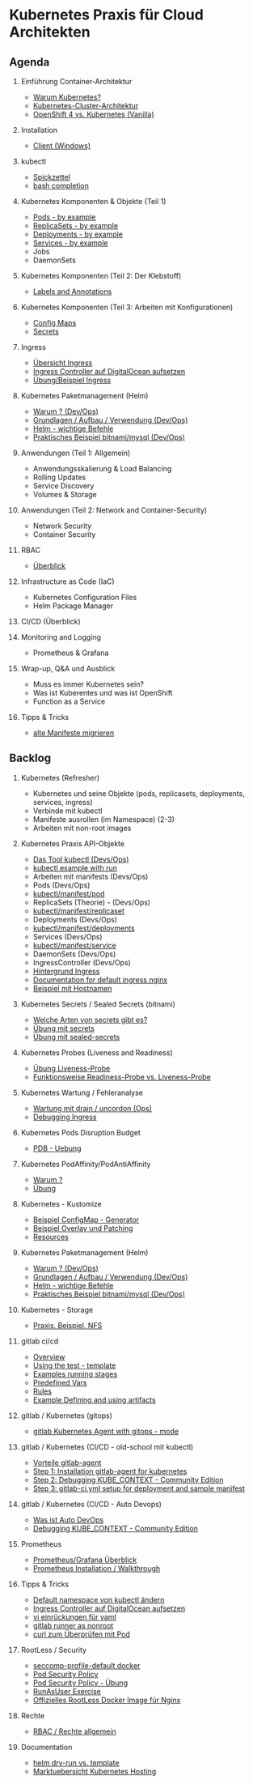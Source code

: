 # Kubernetes Praxis für Cloud Architekten

## Agenda 

  1. Einführung Container-Architektur
     * [Warum Kubernetes?](warum-kubernetes.md)
     * [Kubernetes-Cluster-Architektur](/kubernetes/architecture.md)
     * [OpenShift 4 vs. Kubernetes (Vanilla)](/kubernetes/openshift4-vs-kubernetes.md)

  1. Installation
     * [Client (Windows)](/kubernetes/installation-client-windows.md)
     
  1. kubectl 
     * [Spickzettel](/kubectl/spickzettel.md)
     * [bash completion](/kubectl/bash-completion.md)


  1. Kubernetes Komponenten & Objekte (Teil 1) 
     * [Pods - by example](/kubectl-examples/01-pod-nginx.md)
     * [ReplicaSets - by example](/kubectl-examples/01a-replicaset-nginx.md)
     * [Deployments - by example](/kubectl-examples/03-nginx-deployment.md)
     * [Services - by example](/kubectl-examples/03b-service.md)
     * Jobs
     * DaemonSets
  
  1. Kubernetes Komponenten (Teil 2: Der Klebstoff) 
     * [Labels and Annotations]()
	
  1. Kubernetes Komponenten (Teil 3: Arbeiten mit Konfigurationen)
     * [Config Maps]()
     * [Secrets]()
  
  1. Ingress 
     * [Übersicht Ingress](/kubernetes/ingress.md)
     * [Ingress Controller auf DigitalOcean aufsetzen](/digitalocean/ingress-controller-aufsetzen-mit-helm.md)
     * [Übung/Beispiel Ingress](kubectl-examples/04-ingress-nginx-with-hostnames.md)
  
  1. Kubernetes Paketmanagement (Helm) 
     * [Warum ? (Dev/Ops)](/helm/warum.md)
     * [Grundlagen / Aufbau / Verwendung (Dev/Ops)](/helm/grundlagen.md)
     * [Helm - wichtige Befehle](/helm/befehle.md)
     * [Praktisches Beispiel bitnami/mysql (Dev/Ops)](/helm/example.md)
  
  1. Anwendungen (Teil 1: Allgemein)
     * Anwendungsskalierung & Load Balancing
     * Rolling Updates
     * Service Discovery 
     * Volumes & Storage

  1. Anwendungen (Teil 2: Network and Container-Security) 
     * Network Security 
     * Container Security 

  1. RBAC 
     * [Überblick](/rechte/general.md)


  1. Infrastructure as Code (IaC) 
     * Kubernetes Configuration Files 
     * Helm Package Manager  

  1. CI/CD (Überblick) 

  1. Monitoring and Logging
     * Prometheus & Grafana

  1. Wrap-up, Q&A und Ausblick
     * Muss es immer Kubernetes sein?
     * Was ist Kuberentes und was ist OpenShift 
     * Function as a Service
     
  1. Tipps & Tricks 
     * [alte Manifeste migrieren](kubectl/convert-plugin.md)

## Backlog 
  
  1. Kubernetes (Refresher) 
     * Kubernetes und seine Objekte (pods, replicasets, deployments, services, ingress) 
     * Verbinde mit kubectl 
     * Manifeste ausrollen (im Namespace) (2-3)
     * Arbeiten mit non-root images 

  1. Kubernetes Praxis API-Objekte 
     * [Das Tool kubectl (Devs/Ops)](/kubectl/spickzettel.md)
     * [kubectl example with run](/kubectl/run-with-example.md)
     * Arbeiten mit manifests (Devs/Ops)
     * Pods (Devs/Ops)
     * [kubectl/manifest/pod](/kubectl-examples/01-pod-nginx.md)
     * ReplicaSets (Theorie) - (Devs/Ops)
     * [kubectl/manifest/replicaset](/kubectl-examples/01a-replicaset-nginx.md)
     * Deployments (Devs/Ops)
     * [kubectl/manifest/deployments](/kubectl-examples/03-nginx-deployment.md)
     * Services (Devs/Ops)
     * [kubectl/manifest/service](/kubectl-examples/03b-service.md)
     * DaemonSets (Devs/Ops)
     * IngressController (Devs/Ops)
     * [Hintergrund Ingress](/kubernetes/ingress.md) 
     * [Documentation for default ingress nginx](https://kubernetes.github.io/ingress-nginx/user-guide/nginx-configuration/configmap/)
     * [Beispiel mit Hostnamen](/kubectl-examples/04-ingress-nginx-with-hostnames.md)

  1. Kubernetes Secrets / Sealed Secrets (bitnami) 
     * [Welche Arten von secrets gibt es?](/kubernetes/secrets/secrets.md)
     * [Übung mit secrets](/kubernetes/uebungen-secrets.md)
     * [Übung mit sealed-secrets](/kubernetes/secrets/sealed-secrets.md)

  1. Kubernetes Probes (Liveness and Readiness) 
     * [Übung Liveness-Probe](/probes/uebung-liveness.md)
     * [Funktionsweise Readiness-Probe vs. Liveness-Probe](/probes/readiness.md) 
  
  1. Kubernetes Wartung / Fehleranalyse
     * [Wartung mit drain / uncordon (Ops)](/kubectl/uncordon-drain.md) 
     * [Debugging Ingress](/kubernetes/debugging-ingress.md) 

  1. Kubernetes Pods Disruption Budget 
     * [PDB - Uebung](/kubernetes/pdb/uebung.md)

  1. Kubernetes PodAffinity/PodAntiAffinity
     * [Warum ?](/kubernetes/pod-affinity-antiaffinity/warum.md)
     * [Übung](/kubernetes/pod-affinity-antiaffinity/uebung.md)

  1. Kubernetes - Kustomize 
     * [Beispiel ConfigMap - Generator](/kustomize/01-example-configmap.md)
     * [Beispiel Overlay und Patching](/kustomize/02-overlay-example.md)
     * [Resources](/kustomize/resources.md)

  1. Kubernetes Paketmanagement (Helm) 
     * [Warum ? (Dev/Ops)](/helm/warum.md)
     * [Grundlagen / Aufbau / Verwendung (Dev/Ops)](/helm/grundlagen.md)
     * [Helm - wichtige Befehle](/helm/befehle.md)
     * [Praktisches Beispiel bitnami/mysql (Dev/Ops)](/helm/example.md)

  1. Kubernetes - Storage 
     * [Praxis. Beispiel. NFS](/shared-volumes/nfs-multiple.md) 
  
  1. gitlab ci/cd
     * [Overview](/gitlab/01-ci-cd-overview.md)
     * [Using the test - template](/gitlab/02-example-testtemplate.md)
     * [Examples running stages](/gitlab/03-example-running-stages.md) 
     * [Predefined Vars](/gitlab/04-predefined-vars.md)
     * [Rules](/gitlab/05-rules.md)
     * [Example Defining and using artifacts](/gitlab/07-example-defining-and-using-artifacts.md)

  1. gitlab / Kubernetes (gitops) 
     * [gitlab Kubernetes Agent with gitops - mode](/gitlab/example-gitlab-kubernetes-agent-with-gitops-mode.md)  

  1. gitlab / Kubernetes (CI/CD - old-school mit kubectl) 
     * [Vorteile gitlab-agent](/kubernetes/gitlab/advantage-gitlab-agent.md)
     * [Step 1: Installation gitlab-agent for kubernetes](/kubernetes-gitlab-ci-cd/99-gitlab-agent-with-kubectl.md)
     * [Step 2: Debugging KUBE_CONTEXT - Community Edition](kubernetes-gitlab-ci-cd/04-fix-problem-context-auto-devops.md)
     * [Step 3: gitlab-ci.yml setup for deployment and sample manifest](/kubernetes-gitlab-ci-cd/05-setup-deployment-with-sample-manifest.md)

  1. gitlab / Kubernetes (CI/CD - Auto Devops) 
     * [Was ist Auto DevOps](/gitlab-ci-cd/was-ist-autodevops.md)
     * [Debugging KUBE_CONTEXT - Community Edition](kubernetes-gitlab-ci-cd/04-fix-problem-context-auto-devops.md)

  1. Prometheus 
     * [Prometheus/Grafana Überblick](/prometheus/overview.md)
     * [Prometheus Installation / Walkthrough](/prometheus/walkthrough-installation-setup.md)
  
  1. Tipps & Tricks 
     * [Default namespace von kubectl ändern](/kubectl/change-default-namespace.md)
     * [Ingress Controller auf DigitalOcean aufsetzen](/digitalocean/ingress-controller-aufsetzen-mit-helm.md)
     * [vi einrückungen für yaml](/vim/vim-yaml.md)
     * [gitlab runner as nonroot](/gitlab/gitlab-runner/non-root.md)
     * [curl zum Überprüfen mit Pod](/curlimages-curl.md)

  1. RootLess / Security 
     * [seccomp-profile-default docker](https://github.com/docker/docker-ce/blob/master/components/engine/profiles/seccomp/default.json)
     * [Pod Security Policy](/security/pod-security-policy.md)
     * [Pod Security Policy - Übung](/security/pod-security-policy-exercise.md)
     * [RunAsUser Exercise](/security/uebung-runasuser.md)
     * [Offizielles RootLess Docker Image für Nginx](https://github.com/nginxinc/docker-nginx-unprivileged) 

  1. Rechte 
     * [RBAC / Rechte allgemein](/rechte/general.md)

  1. Documentation
     * [helm dry-run vs. template](https://jhooq.com/helm-dry-run-install/)
     * [Marktuebersicht Kubernetes Hosting](/misc/kubernetes-hosting.md)

